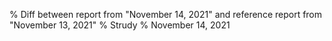 % Diff between report from "November 14, 2021" and reference report from "November 13, 2021"
% Strudy
% November 14, 2021


